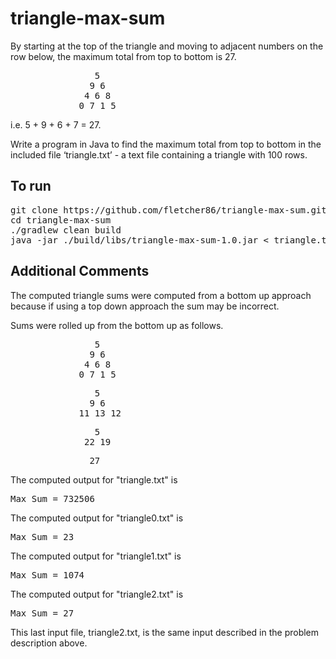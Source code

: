 # triangle-max-sum

By starting at the top of the triangle and moving to adjacent numbers on the
row below, the maximum total from top to bottom is 27.
 
<pre>
                5
               9 6
              4 6 8
             0 7 1 5
</pre>

i.e. 5 + 9 + 6 + 7 = 27.
 
Write a program in Java to find the maximum total from top to bottom in the
included file ‘triangle.txt’ - a text file containing a triangle with 100
rows.

<h2>To run</h2>
<pre>
git clone https://github.com/fletcher86/triangle-max-sum.git
cd triangle-max-sum
./gradlew clean build
java -jar ./build/libs/triangle-max-sum-1.0.jar < triangle.txt
</pre>

<h2>Additional Comments</h2>

The computed triangle sums were computed from a bottom up approach because if using a top down approach the sum may be incorrect.

Sums were rolled up from the bottom up as follows.

<pre>
                5
               9 6
              4 6 8
             0 7 1 5
</pre>
<pre>
                5
               9 6
             11 13 12
</pre>
<pre>
                5
              22 19
</pre>
<pre>
               27
</pre>

The computed output for "triangle.txt" is
<pre>
Max Sum = 732506
</pre>

The computed output for "triangle0.txt" is
<pre>
Max Sum = 23
</pre>

The computed output for "triangle1.txt" is
<pre>
Max Sum = 1074
</pre>

The computed output for "triangle2.txt" is
<pre>
Max Sum = 27
</pre>
This last input file, triangle2.txt, is the same input described in the problem description above.